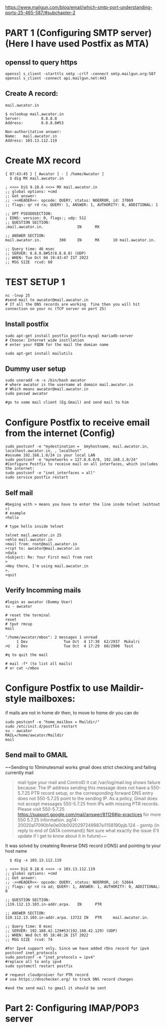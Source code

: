 https://www.mailgun.com/blog/email/which-smtp-port-understanding-ports-25-465-587/#subchapter-2

# PART 1 (Configuring SMTP server) (Here I have used Postfix as MTA)
##  openssl to query https
```
openssl s_client -starttls smtp -crlf -connect smtp.mailgun.org:587
openssl s_client -connect api.mailgun.net:443
```

## Create A record:
	mail.awcator.in
```	
$ nslookup mail.awcator.in
Server:         8.8.8.8
Address:        8.8.8.8#53

Non-authoritative answer:
Name:   mail.awcator.in
Address: 103.13.112.119
```

# Create MX record
```
{ 07:43:45 } [ Awcator ] - [ /home/Awcator ]
  $ dig MX mail.awcator.in

; <<>> DiG 9.18.6 <<>> MX mail.awcator.in
;; global options: +cmd
;; Got answer:
;; ->>HEADER<<- opcode: QUERY, status: NOERROR, id: 37069
;; flags: qr rd ra; QUERY: 1, ANSWER: 1, AUTHORITY: 0, ADDITIONAL: 1

;; OPT PSEUDOSECTION:
; EDNS: version: 0, flags:; udp: 512
;; QUESTION SECTION:
;mail.awcator.in.               IN      MX

;; ANSWER SECTION:
mail.awcator.in.        300     IN      MX      10 mail.awcator.in.

;; Query time: 46 msec
;; SERVER: 8.8.8.8#53(8.8.8.8) (UDP)
;; WHEN: Tue Oct 04 19:43:47 IST 2022
;; MSG SIZE  rcvd: 60
```

# TEST SETUP 1
```
nc -lnvp 25
#send mail to awcator@mail.awcator.in
# If all the DNS records are working  fine then you will hit connection on your nc (TCP server on port 25)
```
## Install postfix
```
sudo apt-get install postfix postfix-mysql mariadb-server
# Choose: Internet wide instllation
# enter your FQDN for the mail the domian name

sudo apt-get install mailutils
```

## Dummy user setup
```
sudo useradd -m -s /bin/bash awcator
# where awcator is the username at domain mail.awcator.in
# Which means awcator@mail.awcator.in
sudo passwd awcator

#go to some mail client (Eg.Gmail) and send mail to him 
```

# Configure Postfix to receive email from the internet (Config)
```
sudo postconf -e "mydestination =  $myhostname, mail.awcator.in, localhost.awcator.in, , localhost"
#assume 192.168.1.0/24 is your local LAN
sudo postconf -e "mynetworks = 127.0.0.0/8, 192.168.1.0/24"
#Configure Postfix to receive mail on all interfaces, which includes the internet:
sudo postconf -e "inet_interfaces = all"
sudo service postfix restart
```

## Self mail
```
#beging with > means you have to enter the line insde telnet (wihtout >)
# example 
>hello

# type hello inside telnet

telnet mail.awcator.in 25
>ehlo mail.awcator.in
>mail from: root@mail.awcator.in
>rcpt to: awcator@mail.awcator.in
>data
>Subject: Re: Your First mail from root
>
>Hey there, I'm using mail.awcator.in
>.
>quit
```

## Verify Incomming mails
```
#login as awcator (Dummy User)
su - awcator

# reset the terminal 
reset
# tput rmcup
mail

"/home/awcator/mbox": 2 messages 1 unread
     1 Dev                Tue Oct  4 17:30  62/2937  Mukalri
>U   2 Dev                Tue Oct  4 17:29  60/2900  Test

#q to quit the mail

# mail -f* (to list all mails)
# or cat ~/mbox
```

# Configure Postfix to use Maildir-style mailboxes:
if mails are not in home dir then, to move to home dir you can do 
```
sudo postconf -e "home_mailbox = Maildir/"
sudo /etc/init.d/postfix restart
su - awcator
MAIL=/home/awcator/Maildir
mail

```


##  Send mail to GMAIL

~~Sending to 10minutesmail works gmail does strict checking and failing currently
mail
> mail
type your mail and ControlD it
cat /var/log/mail.log  shows failure because:
 The IP address sending this message does not have a 550-5.7.25 PTR record setup, or the corresponding forward DNS entry does not 550-5.7.25 point to the sending IP. As a policy, Gmail does not accept messages 550-5.7.25 from IPs with missing PTR records. Please visit 550-5.7.25  https://support.google.com/mail/answer/81126#ip-practices for more 550 5.7.25 information. pg14-20020a17090b1e0e00b0020297249987si1158190pjb.124 - gsmtp (in reply to end of DATA command))
Not sure what exactly the issue (I'll update if I get to know about it in future)~~

It was solved by createing Reverse DNS record (rDNS) and pointing to your host name
```
  $ dig -x 103.13.112.119

; <<>> DiG 9.18.6 <<>> -x 103.13.112.119
;; global options: +cmd
;; Got answer:
;; ->>HEADER<<- opcode: QUERY, status: NOERROR, id: 52664
;; flags: qr rd ra ad; QUERY: 1, ANSWER: 1, AUTHORITY: 0, ADDITIONAL: 0

;; QUESTION SECTION:
;119.112.13.103.in-addr.arpa.   IN      PTR

;; ANSWER SECTION:
119.112.13.103.in-addr.arpa. 13722 IN   PTR     mail.awcator.in.

;; Query time: 0 msec
;; SERVER: 192.168.42.129#53(192.168.42.129) (UDP)
;; WHEN: Wed Oct 05 18:48:26 IST 2022
;; MSG SIZE  rcvd: 74

#For Ipv4 support only. Since we have added rDns record for ipv4
postconf inet_protocols
sudo postconf -e "inet_protocols = ipv4"
#replace all to only ipv4
sudo systemctl restart postfix

# request cloudproiver for PTR record
# use https://dnschecker.org/ to track DNS record changes

#and the send mail to gmail it should be sent
```

# Part 2: Configuring IMAP/POP3 server
